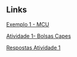 ## Links


[Exemplo 1 - MCU ](https://colab.research.google.com/drive/1QEXFlyAQH35dFEXvoPDYwn9cWp19LXTW )


[Atividade 1- Bolsas Capes](https://colab.research.google.com/drive/1NcvgvpOszUn5I1v3EY9DEA74XLtDuVPQ)

[Respostas Atividade 1](https://colab.research.google.com/drive/19Ot_nN9ufvUbO47Wm3pe0aoug9sPe-jG)
